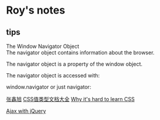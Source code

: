 # Roy's notes

## tips
The Window Navigator Object  
The navigator object contains information about the browser.

The navigator object is a property of the window object.

The navigator object is accessed with:

window.navigator or just navigator:

[张鑫旭](https://www.zhangxinxu.com/)
[CSS值类型文档大全](https://www.zhangxinxu.com/wordpress/2019/11/css-value-type/)
[Why it's hard to learn CSS](https://segmentfault.com/a/1190000040563911)

[Ajax with jQuery](https://web.compass.lighthouselabs.ca/e2752963-0597-4138-88a7-5a492c26c9e4)